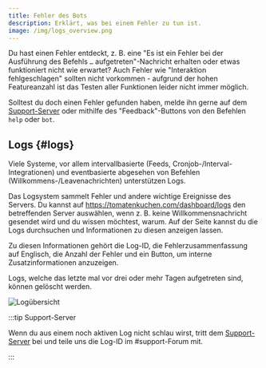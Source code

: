 ```yaml
---
title: Fehler des Bots
description: Erklärt, was bei einem Fehler zu tun ist.
image: /img/logs_overview.png
---
```


Du hast einen Fehler entdeckt, z. B. eine "Es ist ein Fehler bei der Ausführung des Befehls `…` aufgetreten"-Nachricht erhalten oder etwas funktioniert nicht wie erwartet?
Auch Fehler wie "Interaktion fehlgeschlagen" sollten nicht vorkommen - aufgrund der hohen Featureanzahl ist das Testen aller Funktionen leider nicht immer möglich.

Solltest du doch einen Fehler gefunden haben, melde ihn gerne auf dem [Support-Server](https://tomatenkuchen.com/discord) oder mithilfe des "Feedback"-Buttons von den Befehlen `help` oder `bot`.

## Logs {#logs}

Viele Systeme, vor allem intervallbasierte (Feeds, Cronjob-/Interval-Integrationen) und eventbasierte abgesehen von Befehlen (Willkommens-/Leavenachrichten) unterstützen Logs.

Das Logsystem sammelt Fehler und andere wichtige Ereignisse des Servers. Du kannst auf https://tomatenkuchen.com/dashboard/logs den betreffenden Server auswählen, wenn z. B. keine Willkommensnachricht gesendet wird und du wissen möchtest, warum. Auf der Seite kannst du die Logs durchsuchen und Informationen zu diesen anzeigen lassen.

Zu diesen Informationen gehört die Log-ID, die Fehlerzusammenfassung auf Englisch, die Anzahl der Fehler und ein Button, um interne Zusatzinformationen anzuzeigen.

Logs, welche das letzte mal vor drei oder mehr Tagen aufgetreten sind, können gelöscht werden.

![Logübersicht](/img/logs_overview.png)

:::tip Support-Server

Wenn du aus einem noch aktiven Log nicht schlau wirst, tritt dem [Support-Server](https://tomatenkuchen.com/discord) bei und teile uns die Log-ID im #support-Forum mit.

:::
